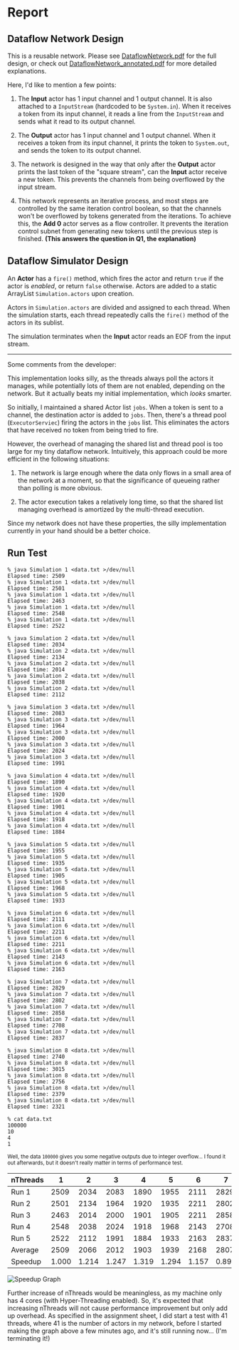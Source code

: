 # Report
## Dataflow Network Design
This is a reusable network. Please see [DataflowNetwork.pdf](./DataflowNetwork.pdf) 
for the full design, or check out [DataflowNetwork_annotated.pdf](./DataflowNetwork_annotated.pdf) 
for more detailed explanations.

Here, I'd like to mention a few points:
1. The __Input__ actor has 1 input channel and 1 output channel. 
   It is also attached to a `InputStream` (hardcoded to be `System.in`).
   When it receives a token from its input channel, it reads a line from 
   the `InputStream` and sends what it read to its output channel.
   
1. The __Output__ actor has 1 input channel and 1 output channel. 
   When it receives a token from its input channel, it prints the token to `System.out`,
   and sends the token to its output channel.
   
1. The network is designed in the way that only after the __Output__ actor prints the
   last token of the "square stream", can the __Input__ actor receive a new token.
   This prevents the channels from being overflowed by the input stream.
   
1. This network represents an iterative process, and most steps are controlled by 
   the same iteration control boolean, so that the channels won't be overflowed by 
   tokens generated from the iterations. To achieve this, the __Add 0__ actor serves 
   as a flow controller. It prevents the iteration control subnet from generating new 
   tokens until the previous step is finished. __(This answers the question in Q1, the explanation)__
   

## Dataflow Simulator Design
An __Actor__ has a `fire()` method, which fires the actor and return `true` if the actor is 
_enabled_, or return `false` otherwise. Actors are added to a static ArrayList 
`Simulation.actors` upon creation.

Actors in `Simulation.actors` are divided and assigned to each thread. When the simulation 
starts, each thread repeatedly calls the `fire()` method of the actors in its sublist.

The simulation terminates when the __Input__ actor reads an EOF from the input stream.

---
Some comments from the developer:

This implementation looks silly, as the threads always poll the actors it manages, while potentially 
lots of them are not enabled, depending on the network. But it actually beats my initial implementation, 
which _looks_ smarter.

So initially, I maintained a shared Actor list `jobs`. When a token is sent to a channel, the 
destination actor is added to `jobs`. Then, there's a thread pool (`ExecutorServiec`) firing the actors 
in the `jobs` list. This eliminates the actors that have received no token from being tried to fire.

However, the overhead of managing the shared list and thread pool is too large for my tiny dataflow 
network. Intuitively, this approach could be more efficient in the following situations:
1. The network is large enough where the data only flows in a small area of the network at a moment, so that the 
   significance of queueing rather than polling is more obvious.
   
1. The actor execution takes a relatively long time, so that the shared list managing overhead is 
   amortized by the multi-thread execution.
   
Since my network does not have these properties, the silly implementation currently in your hand should 
be a better choice.
## Run Test
```
% java Simulation 1 <data.txt >/dev/null
Elapsed time: 2509
% java Simulation 1 <data.txt >/dev/null
Elapsed time: 2501
% java Simulation 1 <data.txt >/dev/null
Elapsed time: 2463
% java Simulation 1 <data.txt >/dev/null
Elapsed time: 2548
% java Simulation 1 <data.txt >/dev/null
Elapsed time: 2522

% java Simulation 2 <data.txt >/dev/null
Elapsed time: 2034
% java Simulation 2 <data.txt >/dev/null
Elapsed time: 2134
% java Simulation 2 <data.txt >/dev/null
Elapsed time: 2014
% java Simulation 2 <data.txt >/dev/null
Elapsed time: 2038
% java Simulation 2 <data.txt >/dev/null
Elapsed time: 2112

% java Simulation 3 <data.txt >/dev/null
Elapsed time: 2083
% java Simulation 3 <data.txt >/dev/null
Elapsed time: 1964
% java Simulation 3 <data.txt >/dev/null
Elapsed time: 2000
% java Simulation 3 <data.txt >/dev/null
Elapsed time: 2024
% java Simulation 3 <data.txt >/dev/null
Elapsed time: 1991

% java Simulation 4 <data.txt >/dev/null
Elapsed time: 1890
% java Simulation 4 <data.txt >/dev/null
Elapsed time: 1920
% java Simulation 4 <data.txt >/dev/null
Elapsed time: 1901
% java Simulation 4 <data.txt >/dev/null
Elapsed time: 1918
% java Simulation 4 <data.txt >/dev/null
Elapsed time: 1884

% java Simulation 5 <data.txt >/dev/null
Elapsed time: 1955
% java Simulation 5 <data.txt >/dev/null
Elapsed time: 1935
% java Simulation 5 <data.txt >/dev/null
Elapsed time: 1905
% java Simulation 5 <data.txt >/dev/null
Elapsed time: 1968
% java Simulation 5 <data.txt >/dev/null
Elapsed time: 1933

% java Simulation 6 <data.txt >/dev/null
Elapsed time: 2111
% java Simulation 6 <data.txt >/dev/null
Elapsed time: 2211
% java Simulation 6 <data.txt >/dev/null
Elapsed time: 2211
% java Simulation 6 <data.txt >/dev/null
Elapsed time: 2143
% java Simulation 6 <data.txt >/dev/null
Elapsed time: 2163

% java Simulation 7 <data.txt >/dev/null
Elapsed time: 2829
% java Simulation 7 <data.txt >/dev/null
Elapsed time: 2802
% java Simulation 7 <data.txt >/dev/null
Elapsed time: 2858
% java Simulation 7 <data.txt >/dev/null
Elapsed time: 2708
% java Simulation 7 <data.txt >/dev/null
Elapsed time: 2837

% java Simulation 8 <data.txt >/dev/null
Elapsed time: 2740
% java Simulation 8 <data.txt >/dev/null
Elapsed time: 3015
% java Simulation 8 <data.txt >/dev/null
Elapsed time: 2756
% java Simulation 8 <data.txt >/dev/null
Elapsed time: 2379
% java Simulation 8 <data.txt >/dev/null
Elapsed time: 2321

% cat data.txt
100000
10
4
1
```
<sup>Well, the data `100000` gives you some negative outputs due to 
integer overflow... I found it out afterwards, but it doesn't really 
matter in terms of performance test.</sup>

<table>
<thead>
  <tr>
    <th>nThreads</th>
    <th>1</th>
    <th>2</th>
    <th>3</th>
    <th>4</th>
    <th>5</th>
    <th>6</th>
    <th>7</th>
    <th>8</th>
  </tr>
</thead>
<tbody>
  <tr>
    <td>Run 1</td>
    <td>2509</td>
    <td>2034</td>
    <td>2083</td>
    <td>1890</td>
    <td>1955</td>
    <td>2111</td>
    <td>2829</td>
    <td>2740</td>
  </tr>
  <tr>
    <td>Run 2</td>
    <td>2501</td>
    <td>2134</td>
    <td>1964</td>
    <td>1920</td>
    <td>1935</td>
    <td>2211</td>
    <td>2802</td>
    <td>3015</td>
  </tr>
  <tr>
    <td>Run 3</td>
    <td>2463</td>
    <td>2014</td>
    <td>2000</td>
    <td>1901</td>
    <td>1905</td>
    <td>2211</td>
    <td>2858</td>
    <td>2756</td>
  </tr>
  <tr>
    <td>Run 4</td>
    <td>2548</td>
    <td>2038</td>
    <td>2024</td>
    <td>1918</td>
    <td>1968</td>
    <td>2143</td>
    <td>2708</td>
    <td>2379</td>
  </tr>
  <tr>
    <td>Run 5</td>
    <td>2522</td>
    <td>2112</td>
    <td>1991</td>
    <td>1884</td>
    <td>1933</td>
    <td>2163</td>
    <td>2837</td>
    <td>2321</td>
  </tr>
  <tr>
    <td>Average</td>
    <td>2509</td>
    <td>2066</td>
    <td>2012</td>
    <td>1903</td>
    <td>1939</td>
    <td>2168</td>
    <td>2807</td>
    <td>2642</td>
  </tr>
  <tr>
    <td>Speedup</td>
    <td>1.000</td>
    <td>1.214</td>
    <td>1.247</td>
    <td>1.319</td>
    <td>1.294</td>
    <td>1.157</td>
    <td>0.894</td>
    <td>0.949</td>
  </tr>
</tbody>
</table>

![Speedup Graph](./speedup.svg)

Further increase of nThreads would be meaningless, as my machine only has 4 cores 
(with Hyper-Threading enabled). So, it's expected that increasing nThreads will not cause performance 
improvement but only add up overhead. As specified in the assignment sheet, I did start 
a test with 41 threads, where 41 is the number of actors in my network, before I started 
making the graph above a few minutes ago, and it's still running now... (I'm terminating it!)

